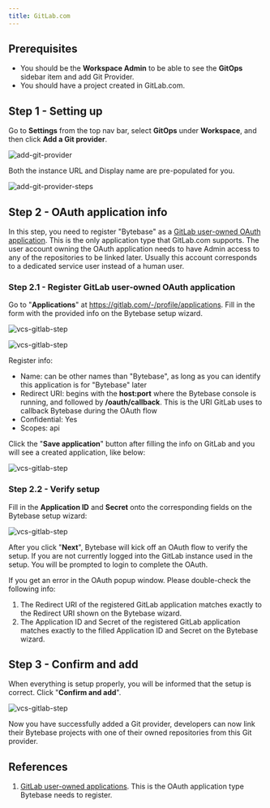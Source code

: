```yaml
---
title: GitLab.com
---
```


<TutorialBlock url="/docs/tutorials/database-cicd-best-practice-with-gitlab" title="The Database CI/CD Best Practice with GitLab" />

## Prerequisites

- You should be the **Workspace Admin** to be able to see the **GitOps** sidebar item and add Git Provider.
- You should have a project created in GitLab.com.

## Step 1 - Setting up

Go to **Settings** from the top nav bar, select **GitOps** under **Workspace**, and then click **Add a Git provider**.

![add-git-provider](/content/docs/vcs-integration/add-git-provider/add-git-provider.webp)

Both the instance URL and Display name are pre-populated for you.

![add-git-provider-steps](/content/docs/vcs-integration/add-git-provider/add-git-provider-gitlab-com-step1.webp)

## Step 2 - OAuth application info

<HintBlock type="warning">

In this step, you need to register "Bytebase" as a [GitLab user-owned OAuth application](https://docs.gitlab.com/ee/integration/oauth_provider.html#create-a-user-owned-application). This is the only application type
that GitLab.com supports. The user account owning the OAuth application needs to have Admin access to
any of the repositories to be linked later. Usually this account corresponds to a dedicated service user
instead of a human user.

</HintBlock>

### Step 2.1 - Register GitLab user-owned OAuth application

Go to "**Applications**" at https://gitlab.com/-/profile/applications. Fill in the form with the provided info on the Bytebase setup wizard.

![vcs-gitlab-step](/content/docs/vcs-integration/add-git-provider/add-git-provider-gitlab-com-step2.webp)

![vcs-gitlab-step](/content/docs/vcs-integration/add-git-provider/add-git-provider-gitlab-com-step3.webp)

Register info:

- Name: can be other names than "Bytebase", as long as you can identify this application is for "Bytebase" later
- Redirect URI: begins with the **host:port** where the Bytebase console is running, and followed by **/oauth/callback**. This is the URI GitLab uses to callback Bytebase during the OAuth flow
- Confidential: Yes
- Scopes: api

Click the "**Save application**" button after filling the info on GitLab and you will see a created application, like below:

![vcs-gitlab-step](/content/docs/vcs-integration/add-git-provider/add-git-provider-gitlab-com-step4.webp)

### Step 2.2 - Verify setup

Fill in the **Application ID** and **Secret** onto the corresponding fields on the Bytebase setup wizard:

![vcs-gitlab-step](/content/docs/vcs-integration/add-git-provider/add-git-provider-gitlab-com-step5.webp)

After you click "**Next**", Bytebase will kick off an OAuth flow to verify the setup. If you are not currently logged into the GitLab instance used in the setup. You will be prompted to login to complete the OAuth.

<HintBlock type="info">

If you get an error in the OAuth popup window. Please double-check the following info:

1. The Redirect URI of the registered GitLab application matches exactly to the Redirect URI shown on the Bytebase wizard.
2. The Application ID and Secret of the registered GitLab application matches exactly to
   the filled Application ID and Secret on the Bytebase wizard.

</HintBlock>

## Step 3 - Confirm and add

When everything is setup properly, you will be informed that the setup is correct. Click "**Confirm and add**".

![vcs-gitlab-step](/content/docs/vcs-integration/add-git-provider/add-git-provider-gitlab-com-step6.webp)

Now you have successfully added a Git provider, developers can now link their Bytebase projects with one of their owned repositories from this Git provider.

## References

1. [GitLab user-owned applications](https://docs.gitlab.com/ee/integration/oauth_provider.html#create-a-user-owned-application). This is the OAuth application type Bytebase needs to register.
